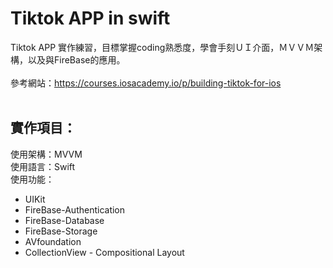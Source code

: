 Tiktok APP in swift
===

Tiktok APP 實作練習，目標掌握coding熟悉度，學會手刻ＵＩ介面，ＭＶＶＭ架構，以及與FireBase的應用。</br>
 </br>
參考網站：https://courses.iosacademy.io/p/building-tiktok-for-ios </br>
 </br>
 
## 實作項目：
 
使用架構：MVVM </br>
使用語言：Swift </br>
使用功能：</br>
* UIKit</br>
* FireBase-Authentication</br>
* FireBase-Database</br>
* FireBase-Storage</br>
* AVfoundation</br>
* CollectionView - Compositional Layout </br>
